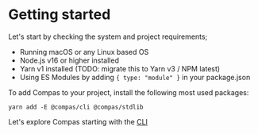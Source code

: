 # Getting started

Let's start by checking the system and project requirements;

- Running macOS or any Linux based OS
- Node.js v16 or higher installed
- Yarn v1 installed (TODO: migrate this to Yarn v3 / NPM latest)
- Using ES Modules by adding `{ type: "module" }` in your package.json

To add Compas to your project, install the following most used packages:

```shell
yarn add -E @compas/cli @compas/stdlib
```

Let's explore Compas starting with the [CLI](/features/cli.md)
